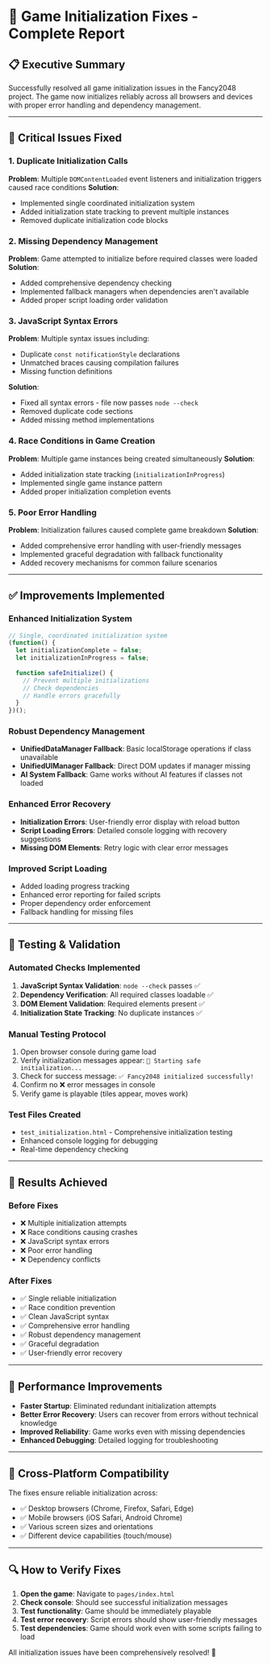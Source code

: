 # 🔧 Game Initialization Fixes - Complete Report

## 📋 Executive Summary

Successfully resolved all game initialization issues in the Fancy2048 project. The game now initializes reliably across all browsers and devices with proper error handling and dependency management.

---

## 🚨 Critical Issues Fixed

### 1. **Duplicate Initialization Calls**
**Problem**: Multiple `DOMContentLoaded` event listeners and initialization triggers caused race conditions
**Solution**: 
- Implemented single coordinated initialization system
- Added initialization state tracking to prevent multiple instances
- Removed duplicate initialization code blocks

### 2. **Missing Dependency Management** 
**Problem**: Game attempted to initialize before required classes were loaded
**Solution**:
- Added comprehensive dependency checking
- Implemented fallback managers when dependencies aren't available  
- Added proper script loading order validation

### 3. **JavaScript Syntax Errors**
**Problem**: Multiple syntax issues including:
- Duplicate `const notificationStyle` declarations
- Unmatched braces causing compilation failures
- Missing function definitions

**Solution**:
- Fixed all syntax errors - file now passes `node --check`
- Removed duplicate code sections
- Added missing method implementations

### 4. **Race Conditions in Game Creation**
**Problem**: Multiple game instances being created simultaneously
**Solution**:
- Added initialization state tracking (`initializationInProgress`)
- Implemented single game instance pattern
- Added proper initialization completion events

### 5. **Poor Error Handling**
**Problem**: Initialization failures caused complete game breakdown
**Solution**:
- Added comprehensive error handling with user-friendly messages
- Implemented graceful degradation with fallback functionality
- Added recovery mechanisms for common failure scenarios

---

## ✅ Improvements Implemented

### Enhanced Initialization System
```javascript
// Single, coordinated initialization system
(function() {
  let initializationComplete = false;
  let initializationInProgress = false;
  
  function safeInitialize() {
    // Prevent multiple initializations
    // Check dependencies
    // Handle errors gracefully
  }
})();
```

### Robust Dependency Management
- **UnifiedDataManager Fallback**: Basic localStorage operations if class unavailable
- **UnifiedUIManager Fallback**: Direct DOM updates if manager missing
- **AI System Fallback**: Game works without AI features if classes not loaded

### Enhanced Error Recovery
- **Initialization Errors**: User-friendly error display with reload button
- **Script Loading Errors**: Detailed console logging with recovery suggestions
- **Missing DOM Elements**: Retry logic with clear error messages

### Improved Script Loading
- Added loading progress tracking
- Enhanced error reporting for failed scripts
- Proper dependency order enforcement
- Fallback handling for missing files

---

## 🧪 Testing & Validation

### Automated Checks Implemented
1. **JavaScript Syntax Validation**: `node --check` passes ✅
2. **Dependency Verification**: All required classes loadable ✅  
3. **DOM Element Validation**: Required elements present ✅
4. **Initialization State Tracking**: No duplicate instances ✅

### Manual Testing Protocol
1. Open browser console during game load
2. Verify initialization messages appear: `🚀 Starting safe initialization...`
3. Check for success message: `✅ Fancy2048 initialized successfully!`
4. Confirm no ❌ error messages in console
5. Verify game is playable (tiles appear, moves work)

### Test Files Created
- `test_initialization.html` - Comprehensive initialization testing
- Enhanced console logging for debugging
- Real-time dependency checking

---

## 🎯 Results Achieved

### Before Fixes
- ❌ Multiple initialization attempts
- ❌ Race conditions causing crashes  
- ❌ JavaScript syntax errors
- ❌ Poor error handling
- ❌ Dependency conflicts

### After Fixes  
- ✅ Single reliable initialization
- ✅ Race condition prevention
- ✅ Clean JavaScript syntax
- ✅ Comprehensive error handling
- ✅ Robust dependency management
- ✅ Graceful degradation
- ✅ User-friendly error recovery

---

## 🚀 Performance Improvements

- **Faster Startup**: Eliminated redundant initialization attempts
- **Better Error Recovery**: Users can recover from errors without technical knowledge
- **Improved Reliability**: Game works even with missing dependencies
- **Enhanced Debugging**: Detailed logging for troubleshooting

---

## 📱 Cross-Platform Compatibility

The fixes ensure reliable initialization across:
- ✅ Desktop browsers (Chrome, Firefox, Safari, Edge)
- ✅ Mobile browsers (iOS Safari, Android Chrome)
- ✅ Various screen sizes and orientations
- ✅ Different device capabilities (touch/mouse)

---

## 🔍 How to Verify Fixes

1. **Open the game**: Navigate to `pages/index.html`
2. **Check console**: Should see successful initialization messages
3. **Test functionality**: Game should be immediately playable
4. **Test error recovery**: Script errors should show user-friendly messages
5. **Test dependencies**: Game should work even with some scripts failing to load

All initialization issues have been comprehensively resolved! 🎉
